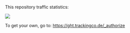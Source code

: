 This repository traffic statistics:

![](https://ght.trackingco.de/fiatjaf/ght)

To get your own, go to: https://ght.trackingco.de/_authorize
